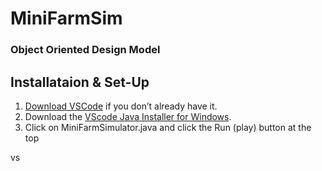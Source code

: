 # MiniFarmSim
### Object Oriented Design Model


## Installataion & Set-Up
1. [Download VSCode](https://code.visualstudio.com/) if you don’t already have it.
2. Download the [VScode Java Installer for Windows](https://aka.ms/vscode-java-installer-win). 
3. Click on MiniFarmSimulator.java and click the Run (play) button at the top

vs
